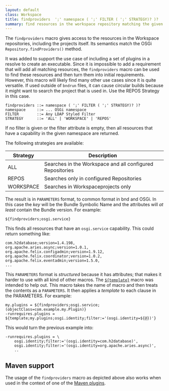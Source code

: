 ```yaml
---
layout: default
class: Workspace
title: findproviders  ';' namespace ( ';' FILTER ( ';' STRATEGY)? )?
summary: find resources in the workspace repository matching the given namespace and optional filter. Intended for use in bndrun files. STRATEGY can aither be ALL, REPOS or WORKSPACE. EXPERIMENTAL
---
```


The `findproviders` macro gives access to the resources in the Workspace repositories, including the projects itself. Its semantics match the OSGi `Repository.findProviders()` method.

It was added to support the use case of including a set of plugins in a resolve to create an executable. Since it is impossible to add a requirement that will add all matching resources, the `findproviders` macro can be used to find these resources and then turn them into initial requirements. However, this macro will likely find many other use cases since it is quite versatile. If used outside of `bndrun` files, it can cause circular builds because it might want to search the project that is used in. Use the REPOS Strategy in this case.

    findproviders ::= namespace ( ';' FILTER ( ';' STRATEGY)? )?
    namespace     ::= ... OSGi namespace
    FILTER        ::= Any LDAP Styled Filter
    STRATEGY      ::= 'ALL' | 'WORKSPACE' | 'REPOS'

If no filter is given or the filter attribute is empty, then all resources that have a capability in the given namespace are returned.

The following strategies are available:

| Strategy  | Description                                               |
| --------- | --------------------------------------------------------- |
| ALL       | Searches in the Workspace and all configured Repositories |
| REPOS     | Searches only in configured Repositories                  |
| WORKSPACE | Searches in Workspaceprojects only                        |

The result is in `PARAMETERS` format, to common format in bnd and OSGi. In this case the _key_ will be the Bundle Symbolic Name and the attributes will _at least_ contain the Bundle version. For example:

    ${findproviders;osgi.service}

This finds all resources that have an `osgi.service` capability. This could return something like:

    com.h2database;version=1.4.198,
    org.apache.aries.async;version=1.0.1,
    org.apache.felix.configadmin;version=1.9.12,
    org.apache.felix.coordinator;version=1.0.2,
    org.apache.felix.eventadmin;version=1.5.0,
    ...

This `PARAMETERS` format is _structured_ because it has attributes; that makes it harder to use with all kind of other macros. The [`${template}`](template.md) macro was intended to help out. This macro takes the name of macro and then treats the contents as a  `PARAMETERS`. It then applies a _template_ to each clause in the PARAMETERS. For example:

    my.plugins = ${findproviders;osgi.service;(objectClass=com.example.my.Plugin)}
    -runrequires.plugins = ${template;my.plugins;osgi.identity;filter:='(osgi.identity=${@})'}

This would turn the previous example into:

    -runrequires.plugins = \
        osgi.identity;filter:='(osgi.identity=com.h2database)',
        osgi.identity;filter:='(osgi.identity=org.apache.aries.async)',
        ..

## Maven support

The usage of the `findproviders` macro as depicted above also works when used in the context of one of the [Maven plugins][maven].

[maven]: https://github.com/bndtools/bnd/tree/master/maven
